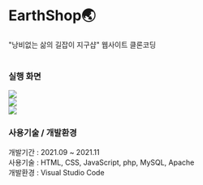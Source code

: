 # EarthShop:earth_asia:
"낭비없는 삶의 길잡이 지구샵" 웹사이트 클론코딩
<br><br>

### 실행 화면
<img src="https://geode-gem-7b6.notion.site/image/https%3A%2F%2Fs3-us-west-2.amazonaws.com%2Fsecure.notion-static.com%2F5fde5f75-9b3f-4c29-8cf2-3a877be4c89a%2FUntitled.png?table=block&id=f20874e0-1477-4fe5-8012-01be4f01a3a2&spaceId=e92763c1-d739-496d-9b03-1671bf3014eb&width=2000&userId=&cache=v2">
<br>
<img src="https://geode-gem-7b6.notion.site/image/https%3A%2F%2Fs3-us-west-2.amazonaws.com%2Fsecure.notion-static.com%2F5ed85931-466c-4fc8-9356-6d04757f869b%2FUntitled.png?table=block&id=ac726c6b-62a4-4fb6-b9dc-a5a0df7bbc00&spaceId=e92763c1-d739-496d-9b03-1671bf3014eb&width=2000&userId=&cache=v2">
<br>
<img src="https://geode-gem-7b6.notion.site/image/https%3A%2F%2Fs3-us-west-2.amazonaws.com%2Fsecure.notion-static.com%2Fce979bb3-b67a-412f-bb20-09a2555ce982%2FUntitled.png?table=block&id=f6fa16b6-a7d5-4d36-a227-89b93adba140&spaceId=e92763c1-d739-496d-9b03-1671bf3014eb&width=2000&userId=&cache=v2">

### 사용기술 / 개발환경
개발기간 : 2021.09 ~ 2021.11<br>
사용기술 : HTML, CSS, JavaScript, php, MySQL, Apache<br>
개발환경 : Visual Studio Code
<br><br>
